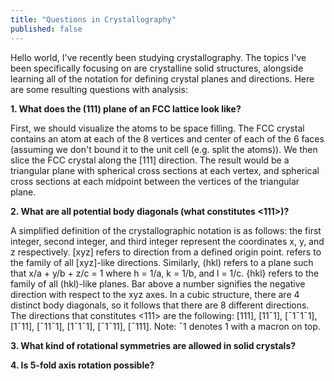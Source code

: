 ```yaml
---
title: "Questions in Crystallography"
published: false
---
```


Hello world, I've recently been studying crystallography. The topics I've been specifically focusing on are crystalline solid structures, alongside learning all of the notation for defining crystal planes and directions. Here are some resulting questions with analysis:

**1. What does the (111) plane of an FCC lattice look like?**

First, we should visualize the atoms to be space filling. The FCC crystal contains an atom at each of the 8 vertices and center of each of the 6 faces (assuming we don't bound it to the unit cell (e.g. split the atoms)). We then slice the FCC crystal along the [111] direction. The result would be a triangular plane with spherical cross sections at each vertex, and spherical cross sections at each midpoint between the vertices of the triangular plane.

**2. What are all potential body diagonals (what constitutes <111>)?**

A simplified definition of the crystallographic notation is as follows: the first integer, second integer, and third integer represent the coordinates x, y, and z respectively. [xyz] refers to direction from a defined origin point. <xyz> refers to the family of all [xyz]-like directions. Similarly, (hkl) refers to a plane such that x/a + y/b + z/c = 1 where h = 1/a, k = 1/b, and l = 1/c. {hkl} refers to the family of all (hkl)-like planes. Bar above a number signifies the negative direction with respect to the xyz axes. In a cubic structure, there are 4 distinct body diagonals, so it follows that there are 8 different directions. The directions that constitutes <111> are the following: [111], [11¯1], [¯1¯1¯1], [1¯11], [¯11¯1], [1¯1¯1], [¯1¯11], [¯111]. Note: ¯1 denotes 1 with a macron on top.

**3. What kind of rotational symmetries are allowed in solid crystals?**

**4. Is 5-fold axis rotation possible?**
